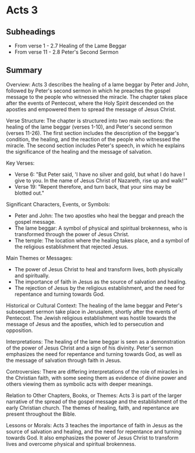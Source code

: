# Acts 3

## Subheadings

* From verse 1 - 2.7 Healing of the Lame Beggar
* From verse 11 - 2.8 Peter's Second Sermon

## Summary

Overview:
Acts 3 describes the healing of a lame beggar by Peter and John, followed by Peter's second sermon in which he preaches the gospel message to the people who witnessed the miracle. The chapter takes place after the events of Pentecost, where the Holy Spirit descended on the apostles and empowered them to spread the message of Jesus Christ.

Verse Structure:
The chapter is structured into two main sections: the healing of the lame beggar (verses 1-10), and Peter's second sermon (verses 11-26). The first section includes the description of the beggar's condition, the healing, and the reaction of the people who witnessed the miracle. The second section includes Peter's speech, in which he explains the significance of the healing and the message of salvation.

Key Verses:
- Verse 6: "But Peter said, 'I have no silver and gold, but what I do have I give to you. In the name of Jesus Christ of Nazareth, rise up and walk!'"
- Verse 19: "Repent therefore, and turn back, that your sins may be blotted out."

Significant Characters, Events, or Symbols:
- Peter and John: The two apostles who heal the beggar and preach the gospel message.
- The lame beggar: A symbol of physical and spiritual brokenness, who is transformed through the power of Jesus Christ.
- The temple: The location where the healing takes place, and a symbol of the religious establishment that rejected Jesus.

Main Themes or Messages:
- The power of Jesus Christ to heal and transform lives, both physically and spiritually.
- The importance of faith in Jesus as the source of salvation and healing.
- The rejection of Jesus by the religious establishment, and the need for repentance and turning towards God.

Historical or Cultural Context:
The healing of the lame beggar and Peter's subsequent sermon take place in Jerusalem, shortly after the events of Pentecost. The Jewish religious establishment was hostile towards the message of Jesus and the apostles, which led to persecution and opposition.

Interpretations:
The healing of the lame beggar is seen as a demonstration of the power of Jesus Christ and a sign of his divinity. Peter's sermon emphasizes the need for repentance and turning towards God, as well as the message of salvation through faith in Jesus.

Controversies:
There are differing interpretations of the role of miracles in the Christian faith, with some seeing them as evidence of divine power and others viewing them as symbolic acts with deeper meanings.

Relation to Other Chapters, Books, or Themes:
Acts 3 is part of the larger narrative of the spread of the gospel message and the establishment of the early Christian church. The themes of healing, faith, and repentance are present throughout the Bible.

Lessons or Morals:
Acts 3 teaches the importance of faith in Jesus as the source of salvation and healing, and the need for repentance and turning towards God. It also emphasizes the power of Jesus Christ to transform lives and overcome physical and spiritual brokenness.